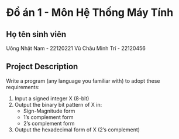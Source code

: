 # Đồ án 1 - Môn Hệ Thống Máy Tính

## Họ tên sinh viên
Uông Nhật Nam - 22120221 
Vũ Châu Minh Trí - 22120456

## Project Description
Write a program (any language you familiar with) to adopt these requirements:
1. Input a signed integer X (8-bit)
2. Output the binary bit pattern of X in:
    - Sign-Magnitude form
    - 1’s complement form
    - 2’s complement form
3. Output the hexadecimal form of X (2’s complement)



